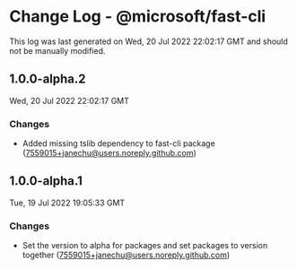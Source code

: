 # Change Log - @microsoft/fast-cli

This log was last generated on Wed, 20 Jul 2022 22:02:17 GMT and should not be manually modified.

<!-- Start content -->

## 1.0.0-alpha.2

Wed, 20 Jul 2022 22:02:17 GMT

### Changes

- Added missing tslib dependency to fast-cli package (7559015+janechu@users.noreply.github.com)

## 1.0.0-alpha.1

Tue, 19 Jul 2022 19:05:33 GMT

### Changes

- Set the version to alpha for packages and set packages to version together (7559015+janechu@users.noreply.github.com)
